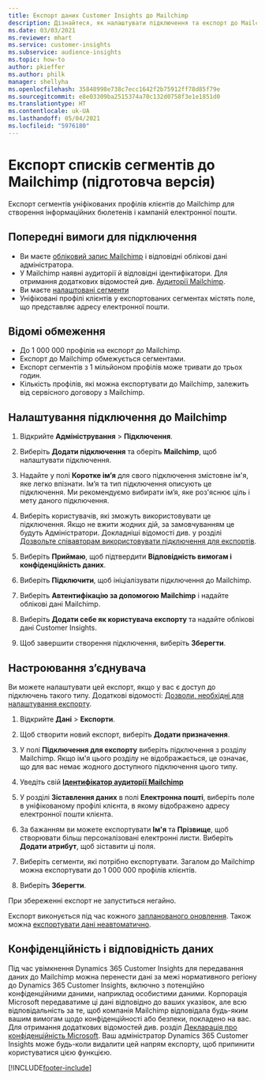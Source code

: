 ```yaml
---
title: Експорт даних Customer Insights до Mailchimp
description: Дізнайтеся, як налаштувати підключення та експорт до Mailchimp.
ms.date: 03/03/2021
ms.reviewer: mhart
ms.service: customer-insights
ms.subservice: audience-insights
ms.topic: how-to
author: pkieffer
ms.author: philk
manager: shellyha
ms.openlocfilehash: 35848998e738c7ecc1642f2b75912ff78d85f79e
ms.sourcegitcommit: e8e03309ba2515374a70c132d0758f3e1e1851d0
ms.translationtype: HT
ms.contentlocale: uk-UA
ms.lasthandoff: 05/04/2021
ms.locfileid: "5976180"
---
```

# <a name="export-segment-lists-to-mailchimp-preview"></a>Експорт списків сегментів до Mailchimp (підготовча версія)

Експорт сегментів уніфікованих профілів клієнтів до Mailchimp для створення інформаційних бюлетенів і кампаній електронної пошти.

## <a name="prerequisites-for-connection"></a>Попередні вимоги для підключення

-   Ви маєте [обліковий запис Mailchimp](https://mailchimp.com/) і відповідні облікові дані адміністратора.
-   У Mailchimp наявні аудиторії й відповідні ідентифікатори. Для отримання додаткових відомостей див. [Аудиторії Mailchimp](https://mailchimp.com/help/create-audience/).
-   Ви маєте [налаштовані сегменти](segments.md)
-   Уніфіковані профілі клієнтів у експортованих сегментах містять поле, що представляє адресу електронної пошти.

## <a name="known-limitations"></a>Відомі обмеження

- До 1 000 000 профілів на експорт до Mailchimp.
- Експорт до Mailchimp обмежується сегментами.
- Експорт сегментів з 1 мільйоном профілів може тривати до трьох годин. 
- Кількість профілів, які можна експортувати до Mailchimp, залежить від сервісного договору з Mailchimp.

## <a name="set-up-connection-to-mailchimp"></a>Налаштування підключення до Mailchimp

1. Відкрийте **Адміністрування** > **Підключення**.

1. Виберіть **Додати підключення** та оберіть **Mailchimp**, щоб налаштувати підключення.

1. Надайте у полі **Коротке ім’я** для свого підключення змістовне ім'я, яке легко впізнати. Ім’я та тип підключення описують це підключення. Ми рекомендуємо вибирати ім’я, яке роз'яснює ціль і мету даного підключення.

1. Виберіть користувачів, які зможуть використовувати це підключення. Якщо не вжити жодних дій, за замовчуванням це будуть Адміністратори. Докладніші відомості див. у розділі [Дозвольте співавторам використовувати підключення для експортів](connections.md#allow-contributors-to-use-a-connection-for-exports).

1. Виберіть **Приймаю**, щоб підтвердити **Відповідність вимогам і конфіденційність даних**.

1. Виберіть **Підключити**, щоб ініціалізувати підключення до Mailchimp.

1. Виберіть **Автентифікацію за допомогою Mailchimp** і надайте облікові дані Mailchimp.

1. Виберіть **Додати себе як користувача експорту** та надайте облікові дані Customer Insights.

1. Щоб завершити створення підключення, виберіть **Зберегти**. 

## <a name="configure-the-connector"></a>Настроювання з’єднувача

Ви можете налаштувати цей експорт, якщо у вас є доступ до підключень такого типу. Додаткові відомості: [Дозволи, необхідні для налаштування експорту](export-destinations.md#set-up-a-new-export).

1. Відкрийте **Дані** > **Експорти**.

1. Щоб створити новий експорт, виберіть **Додати призначення**.

1. У полі **Підключення для експорту** виберіть підключення з розділу Mailchimp. Якщо ім'я цього розділу не відображається, це означає, що для вас немає жодного доступного підключення цього типу.

1. Уведіть свій **[Ідентифікатор аудиторії Mailchimp](https://mailchimp.com/help/find-audience-id/)**

3. У розділі **Зіставлення даних** в полі **Електронна пошті**, виберіть поле в уніфікованому профілі клієнта, в якому відображено адресу електронної пошти клієнта. 

1. За бажанням ви можете експортувати **Ім'я** та **Прізвище**, щоб створювати більш персоналізовані електронні листи. Виберіть **Додати атрибут**, щоб зіставити ці поля.

1. Виберіть сегменти, які потрібно експортувати. Загалом до Mailchimp можна експортувати до 1 000 000 профілів клієнтів.

1. Виберіть **Зберегти**.

При збереженні експорт не запуститься негайно.

Експорт виконується під час кожного [запланованого оновлення](system.md#schedule-tab). Також можна [експортувати дані неавтоматично](export-destinations.md#run-exports-on-demand). 

## <a name="data-privacy-and-compliance"></a>Конфіденційність і відповідність даних

Під час увімкнення Dynamics 365 Customer Insights для передавання даних до Mailchimp можна перенести дані за межі нормативного регіону до Dynamics 365 Customer Insights, включно з потенційно конфіденційними даними, наприклад особистими даними. Корпорація Microsoft передаватиме ці дані відповідно до ваших указівок, але всю відповідальність за те, щоб компанія Mailchimp відповідала будь-яким вашим вимогам щодо конфіденційності або безпеки, покладено на вас. Для отримання додаткових відомостей див. розділ [Декларація про конфіденційність Microsoft](https://go.microsoft.com/fwlink/?linkid=396732).
Ваш адміністратор Dynamics 365 Customer Insights може будь-коли видалити цей напрям експорту, щоб припинити користуватися цією функцією.

[!INCLUDE[footer-include](../includes/footer-banner.md)]

